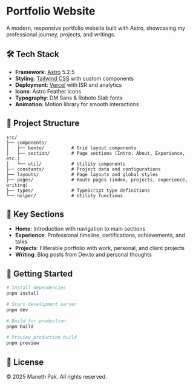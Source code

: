# Portfolio Website

A modern, responsive portfolio website built with Astro, showcasing my professional journey, projects, and writings.

## 🛠️ Tech Stack

- **Framework**: [Astro](https://astro.build/) 5.2.5
- **Styling**: [Tailwind CSS](https://tailwindcss.com/) with custom components
- **Deployment**: [Vercel](https://vercel.com/) with ISR and analytics
- **Icons**: Astro Feather icons
- **Typography**: DM Sans & Roboto Slab fonts
- **Animation**: Motion library for smooth interactions

## 📁 Project Structure

```
src/
├── components/
│   ├── bento/          # Grid layout components
│   ├── section/        # Page sections (Intro, About, Experience, etc.)
│   └── util/           # Utility components
├── constants/          # Project data and configurations
├── layouts/            # Page layouts and global styles
├── pages/              # Route pages (index, projects, experience, writing)
├── types/              # TypeScript type definitions
└── helper/             # Utility functions
```

## 🎯 Key Sections

- **Home**: Introduction with navigation to main sections
- **Experience**: Professional timeline, certifications, achievements, and talks
- **Projects**: Filterable portfolio with work, personal, and client projects
- **Writing**: Blog posts from Dev.to and personal thoughts

## 🚀 Getting Started

```bash
# Install dependencies
pnpm install

# Start development server
pnpm dev

# Build for production
pnpm build

# Preview production build
pnpm preview
```

## 📝 License

© 2025 Maneth Pak. All rights reserved.
